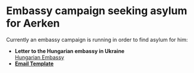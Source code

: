 # Embassy campaign seeking asylum for Aerken

Currently an embassy campaign is running in order to find asylum for him:

- **Letter to the Hungarian embassy in Ukraine**  
  [Hungarian Embassy](HungarianEmbassy)
- **[Email Template](EmailTemplate.txt)**
